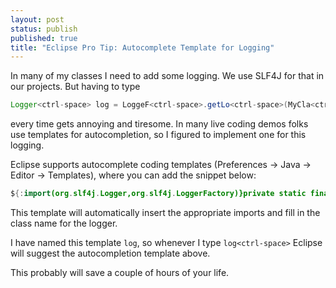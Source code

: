 ```yaml
---
layout: post
status: publish
published: true
title: "Eclipse Pro Tip: Autocomplete Template for Logging"
---
```


In many of my classes I need to add some logging. We use SLF4J for that
in our projects. But having to type

```java
Logger<ctrl-space> log = LoggeF<ctrl-space>.getLo<ctrl-space>(MyCla<ctrl-space>.class);
```

every time gets annoying and tiresome. In many live coding demos folks
use templates for autocompletion, so I figured to implement one for
this logging.

Eclipse supports autocomplete coding templates (Preferences -> Java ->
Editor -> Templates), where you can add the snippet below:

```java
${:import(org.slf4j.Logger,org.slf4j.LoggerFactory)}private static final Logger log = LoggerFactory.getLogger(${enclosing_type}.class);
```

This template will automatically insert the appropriate imports and
fill in the class name for the logger.

I have named this template `log`, so whenever I type `log<ctrl-space>`
Eclipse will suggest the autocompletion template above.

This probably will save a couple of hours of your life.
